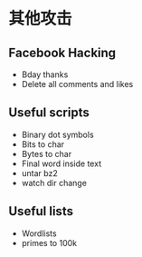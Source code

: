 # 其他攻击

## Facebook Hacking

- Bday thanks
- Delete all comments and likes

## Useful scripts

- Binary dot symbols
- Bits to char
- Bytes to char
- Final word inside text
- untar bz2
- watch dir change

## Useful lists

- Wordlists
- primes to 100k

